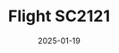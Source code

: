 ---
layout: photo-detail
title: "Flight SC2121"
date: 2025-01-19
collection: photos
header:
  teaser: "https://kw-aviation.oss-cn-beijing.aliyuncs.com/25.1.19.SC2121.JPG"
shooting_date: 2025-01-19
flight_number: "SC2121"
origin_destination: "XMN-PEK"
registration_number: ""
aircraft_type: "Boeing 737-800"
livery: ""
---